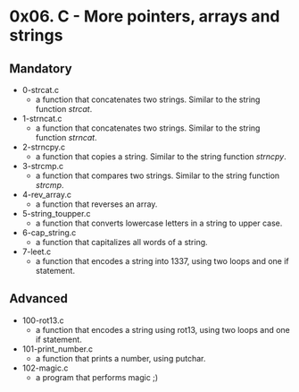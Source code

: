 # 0x06. C - More pointers, arrays and strings

## Mandatory

-   0-strcat.c
    -   a function that concatenates two strings. Similar to the string function <i>strcat</i>.
-   1-strncat.c
    -   a function that concatenates two strings. Similar to the string function <i>strncat</i>.
-   2-strncpy.c
    -   a function that copies a string. Similar to the string function <i>strncpy</i>.
-   3-strcmp.c
    -   a function that compares two strings. Similar to the string function <i>strcmp</i>.
-   4-rev_array.c
    -   a function that reverses an array.
-   5-string_toupper.c
    -   a function that converts lowercase letters in a string to upper case.
-   6-cap_string.c
    -   a function that capitalizes all words of a string.
-   7-leet.c
    -   a function that encodes a string into 1337, using two loops and one if statement.

## Advanced

-   100-rot13.c
    -   a function that encodes a string using rot13, using two loops and one if statement.
-   101-print_number.c
    -   a function that prints a number, using putchar.
-   102-magic.c
    -   a program that performs magic ;)
